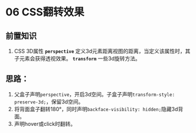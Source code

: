 # 06 CSS翻转效果
## 前置知识
1. CSS 3D属性
  **`perspective`**
  定义3d元素距离视图的距离，当定义该属性时，其子元素会获得透视效果。
  **`transform`**
  一些3d旋转方法。
## 思路：
1. 父盒子声明`perspective`，开启3d空间。子盒子声明`transform-style: preserve-3d;`，保留3d空间。
2. 将背面盒子翻转180°，同时声明`backface-visibility: hidden;`隐藏3d背面。
3. 声明hover或click时翻转。
